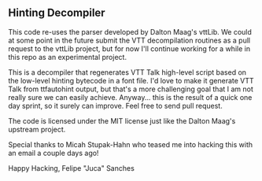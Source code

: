 ## Hinting Decompiler

This code re-uses the parser developed by Dalton Maag's vttLib.
We could at some point in the future submit the VTT decompilation routines as a pull request to the vttLib project, but for now I'll continue working for a while in this repo as an experimental project.

This is a decompiler that regenerates VTT Talk high-level script based on the low-level hinting bytecode in a font file. I'd love to make it generate VTT Talk from ttfautohint output, but that's a more challenging goal that I am not really sure we can easily achieve. Anyway... this is the result of a quick one day sprint, so it surely can improve. Feel free to send pull request.

The code is licensed under the MIT license just like the Dalton Maag's upstream project.

Special thanks to Micah Stupak-Hahn who teased me into hacking this with an email a couple days ago!

Happy Hacking,
Felipe "Juca" Sanches
